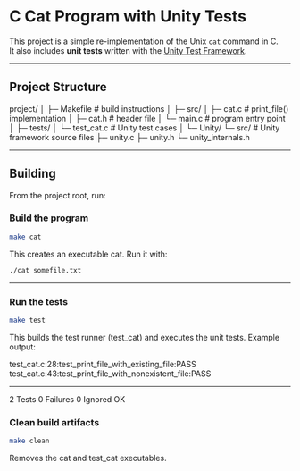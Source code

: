# C Cat Program with Unity Tests

This project is a simple re-implementation of the Unix `cat` command in C.  
It also includes **unit tests** written with the [Unity Test Framework](https://github.com/ThrowTheSwitch/Unity).

---

## Project Structure

project/
│
├─ Makefile # build instructions
│
├─ src/
│ ├─ cat.c # print_file() implementation
│ ├─ cat.h # header file
│ └─ main.c # program entry point
│
├─ tests/
│ └─ test_cat.c # Unity test cases
│
└─ Unity/
└─ src/ # Unity framework source files
├─ unity.c
├─ unity.h
└─ unity_internals.h

 
---

## Building

From the project root, run:

### Build the program
```sh
make cat
```

This creates an executable cat.
Run it with:

```bash
./cat somefile.txt
```
---

### Run the tests
```sh
make test
```

This builds the test runner (test_cat) and executes the unit tests.
Example output:

test_cat.c:28:test_print_file_with_existing_file:PASS
test_cat.c:43:test_print_file_with_nonexistent_file:PASS

-----------------------
2 Tests 0 Failures 0 Ignored
OK

### Clean build artifacts
```sh
make clean

```
Removes the cat and test_cat executables.
